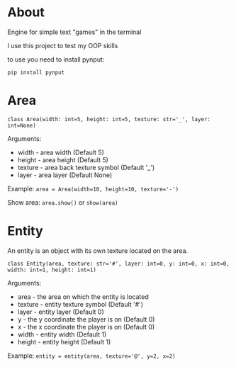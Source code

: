 # About
 Engine for simple text "games" in the terminal

 I use this project to test my OOP skills
 
 to use you need to install pynput:
 
 `pip install pynput`
 
 # Area
 `class Area(width: int=5, height: int=5, texture: str='_', layer: int=None)`
 
 Arguments:
 * width - area width (Default 5)
 * height - area height (Default 5)
 * texture - area back texture symbol (Default '_')
 * layer - area layer (Default None)

 Example:
 `area = Area(width=10, height=10, texture='-')`
 
 Show area:
 `area.show()` or `show(area)`

 # Entity
 An entity is an object with its own texture located on the area.
 
 `class Entity(area, texture: str='#', layer: int=0, y: int=0, x: int=0, width: int=1, height: int=1)`
 
 Arguments:
 * area - the area on which the entity is located
 * texture - entity texture symbol (Default '#')
 * layer - entity layer (Default 0)
 * y - the y coordinate the player is on (Default 0)
 * x - the x coordinate the player is on (Default 0)
 * width - entity width (Default 1)
 * height - entity height (Default 1)
 
 Example:
 `entity = entity(area, texture='@', y=2, x=2)`

